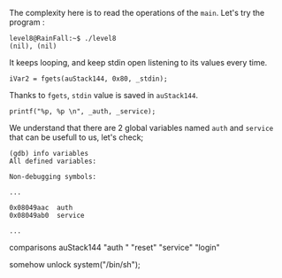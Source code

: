 The complexity here is to read the operations of the `main`. Let's try the program :

```
level8@RainFall:~$ ./level8
(nil), (nil) 
```

It keeps looping, and keep stdin open listening to its values every time.

```
iVar2 = fgets(auStack144, 0x80, _stdin);
```

Thanks to `fgets`, `stdin` value is saved in `auStack144`.

```
printf("%p, %p \n", _auth, _service); 
```

We understand that there are 2 global variables named `auth` and `service` that can be usefull to us, let's check;

```
(gdb) info variables
All defined variables:

Non-debugging symbols:

...

0x08049aac  auth
0x08049ab0  service

...
```
comparisons auStack144 
 "auth " "reset" "service" "login"

somehow unlock 
                system("/bin/sh");

